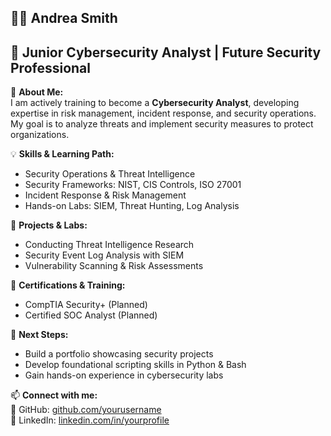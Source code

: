 ## 👩‍💻 Andrea Smith </br>
## 🔹 Junior Cybersecurity Analyst | Future Security Professional 

📌 **About Me:**  
I am actively training to become a **Cybersecurity Analyst**, developing expertise in risk management, incident response, 
and security operations. My goal is to analyze threats and implement security measures to protect organizations.

💡 **Skills & Learning Path:**  
- Security Operations & Threat Intelligence  
- Security Frameworks: NIST, CIS Controls, ISO 27001  
- Incident Response & Risk Management  
- Hands-on Labs: SIEM, Threat Hunting, Log Analysis  

📂 **Projects & Labs:**  
- Conducting Threat Intelligence Research  
- Security Event Log Analysis with SIEM  
- Vulnerability Scanning & Risk Assessments  

📜 **Certifications & Training:**  
- CompTIA Security+ (Planned)  
- Certified SOC Analyst (Planned)  

🚀 **Next Steps:**  
- Build a portfolio showcasing security projects  
- Develop foundational scripting skills in Python & Bash  
- Gain hands-on experience in cybersecurity labs  

📫 **Connect with me:**  
🔗 GitHub: [github.com/yourusername](https://github.com/yourusername)  
💼 LinkedIn: [linkedin.com/in/yourprofile](https://linkedin.com/in/yourprofile)  
```
